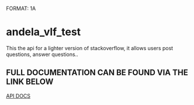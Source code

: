 FORMAT: 1A

# andela_vlf_test
This the api for a lighter version of stackoverflow, it allows users post questions, answer questions..
## FULL DOCUMENTATION CAN BE FOUND VIA THE LINK BELOW
[API DOCS](https://stackoverflowlite18.docs.apiary.io/#reference)
